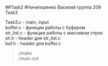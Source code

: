 ##Task2
#Ничипоренко Василий
группа 209  
Task3  

Task3.c - main, input  
buffer.c - функции работы с буфером  
str_list.c - функции работы с массивом строк  
sh.h - header для str_list.c  
buf.h - header для buffer.c  

>./make  
>./main.out